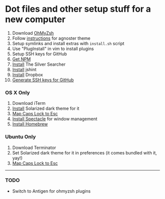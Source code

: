 Dot files and other setup stuff for a new computer
=

1. Download [OhMyZsh](https://github.com/robbyrussell/oh-my-zsh)
2. Follow [instructions](https://gist.github.com/agnoster/3712874) for agnoster theme
3. Setup symlinks and install extras with `install.sh` script
4. Use "PlugInstall" in vim to install plugins
5. Setup SSH keys for GitHub
6. [Get NPM](https://www.npmjs.com/get-npm)
7. [Install](https://github.com/ggreer/the_silver_searcher#installing) The Silver Searcher
8. [Install](http://jshint.com/install/) jshint
9. [Install](https://www.dropbox.com/downloading) Dropbox
10. [Generate SSH keys for GitHub](https://help.github.com/articles/generating-a-new-ssh-key-and-adding-it-to-the-ssh-agent/)

### OS X Only


1. Download iTerm
2. [Install](https://github.com/altercation/solarized/tree/master/iterm2-colors-solarized) Solarized dark theme for it
3. [Map Caps Lock to Esc](http://stackoverflow.com/a/8437594/31671)
4. [Install Spectacle](https://www.spectacleapp.com/) for window management
5. [Install Homebrew](https://docs.brew.sh/Installation.html)


### Ubuntu Only

1. Download Terminator
2. Set Solarized dark theme for it in preferences (it comes bundled with it, yay!)
3. [Map Caps Lock to Esc](http://askubuntu.com/a/446725/84267)

-----------------------

### TODO

- Switch to Antigen for ohmyzsh plugins
